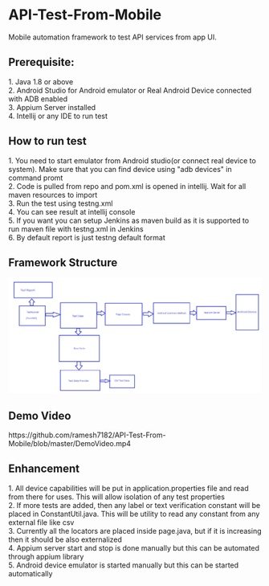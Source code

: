 # API-Test-From-Mobile
Mobile automation framework to test API services from app UI.
<h2>Prerequisite:</h2>
1. Java 1.8 or above<br>
2. Android Studio for Android emulator or Real Android Device connected with ADB enabled<br>
3. Appium Server installed <br>
4. Intellij or any IDE to run test<br>

<h2> How to run test </h2>
1. You need to start emulator from Android studio(or connect real device to system). Make sure that you can find device using "adb devices" in command promt<br>
2. Code is pulled from repo and pom.xml is opened in intellij. Wait for all maven resources to import<br>
3. Run the test using testng.xml<br>
4. You can see result at intellij console<br>
5. If you want you can setup Jenkins as maven build as it is supported to run maven file with testng.xml in Jenkins<br>
6. By default report is just testng default format<br>

<h2>Framework Structure</h2>
<img src ='https://github.com/ramesh7182/API-Test-From-Mobile/blob/master/AutomationArchitecture.png'></img>

<h2>Demo Video</h2>
https://github.com/ramesh7182/API-Test-From-Mobile/blob/master/DemoVideo.mp4

<h2>Enhancement</h2>
1. All device capabilities will be put in application.properties file and read from there for uses. This will allow isolation of any test properties<br>
2. If more tests are added, then any label or text verification constant will be placed in ConstantUtil.java. This will be utility to read any constant from any external file like csv <br>
3. Currently all the locators are placed inside page.java, but if it is increasing then it should be also externalized<br>
4. Appium server start and stop is done manually but this can be automated through appium library<br>
5. Android device emulator is started manually but this can be started automatically
